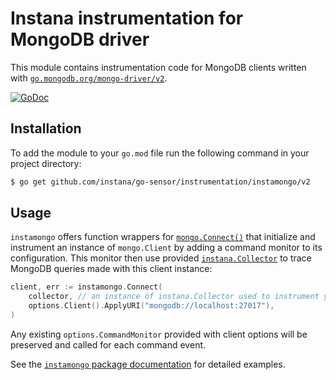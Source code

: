 Instana instrumentation for MongoDB driver
==========================================

This module contains instrumentation code for MongoDB clients written with [`go.mongodb.org/mongo-driver/v2`](https://pkg.go.dev/go.mongodb.org/mongo-driver/v2).

[![GoDoc](https://pkg.go.dev/github.com/instana/go-sensor/instrumentation/instamongo/v2)][godoc]

Installation
------------

To add the module to your `go.mod` file run the following command in your project directory:

```bash
$ go get github.com/instana/go-sensor/instrumentation/instamongo/v2
```

Usage
-----

`instamongo` offers function wrappers for [`mongo.Connect()`][instamongo.Connect] that initialize and instrument an instance of `mongo.Client` by adding a command monitor to its configuration. This monitor then use provided [`instana.Collector`][Collector] to trace MongoDB queries made with this client instance:

```go
client, err := instamongo.Connect(
	collector, // an instance of instana.Collector used to instrument your application
	options.Client().ApplyURI("mongodb://localhost:27017"),
)
```

Any existing `options.CommandMonitor` provided with client options will be preserved and called for each command event.

See the [`instamongo` package documentation][godoc] for detailed examples.



[godoc]: https://pkg.go.dev/github.com/instana/go-sensor/instrumentation/instamongo/v2
[instamongo.Connect]: https://pkg.go.dev/github.com/instana/go-sensor/instrumentation/instamongo/v2#Connect
[Collector]: https://pkg.go.dev/github.com/instana/go-sensor#Collector

